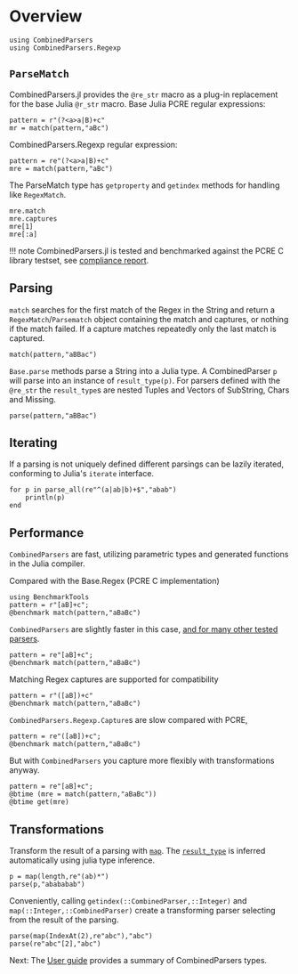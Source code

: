 # Overview
```@setup session
using CombinedParsers
using CombinedParsers.Regexp
```

## `ParseMatch`
CombinedParsers.jl provides the `@re_str` macro as a plug-in replacement for the base Julia `@r_str` macro.
Base Julia PCRE regular expressions:
```@repl
pattern = r"(?<a>a|B)+c"
mr = match(pattern,"aBc")
```

CombinedParsers.Regexp regular expression:
```@repl session
pattern = re"(?<a>a|B)+c"
mre = match(pattern,"aBc")
```

The ParseMatch type has `getproperty` and `getindex` methods for handling like `RegexMatch`.
```@repl session
mre.match
mre.captures
mre[1]
mre[:a]
```

!!! note
    CombinedParsers.jl is tested and benchmarked against the PCRE C library testset, see [compliance report](pcre-compliance.md).

## Parsing 

`match` searches for the first match of the Regex in the String and return a `RegexMatch`/`Parsematch` object containing the match and captures, or nothing if the match failed.
If a capture matches repeatedly only the last match is captured.
```@repl session
match(pattern,"aBBac")
```

`Base.parse` methods parse a String into a Julia type.
A CombinedParser `p` will parse into an instance of `result_type(p)`.
For parsers defined with the `@re_str` the `result_type`s are nested Tuples and Vectors of SubString, Chars and Missing.


```@repl session
parse(pattern,"aBBac")
```


## Iterating
If a parsing is not uniquely defined different parsings can be lazily iterated, conforming to Julia's `iterate` interface.
```@example session
for p in parse_all(re"^(a|ab|b)+$","abab")
	println(p)
end
```



## Performance
`CombinedParsers` are fast, utilizing parametric types and generated functions in the Julia compiler.

Compared with the Base.Regex (PCRE C implementation)
```@example session
using BenchmarkTools
pattern = r"[aB]+c";
@benchmark match(pattern,"aBaBc")
```
`CombinedParsers` are slightly faster in this case,
[and for many other tested parsers](man/pcre-compliance.md).
```@example session
pattern = re"[aB]+c";
@benchmark match(pattern,"aBaBc")
```

Matching Regex captures are supported for compatibility
```@example session
pattern = r"([aB])+c"
@benchmark match(pattern,"aBaBc")
```
`CombinedParsers.Regexp.Capture`s are slow compared with PCRE,
```@example session
pattern = re"([aB])+c";
@benchmark match(pattern,"aBaBc")
```

But with `CombinedParsers` you capture more flexibly with transformations anyway.
```@repl session
pattern = re"[aB]+c";
@btime (mre = match(pattern,"aBaBc"))
@btime get(mre)
```

## Transformations
Transform the result of a parsing with [`map`](@ref).
The [`result_type`](@ref) is inferred automatically using julia type inference.

```@repl session
p = map(length,re"(ab)*")
parse(p,"abababab")
```

Conveniently, calling `getindex(::CombinedParser,::Integer)` and `map(::Integer,::CombinedParser)` create a transforming parser selecting from the result of the parsing.
```@repl session
parse(map(IndexAt(2),re"abc"),"abc")
parse(re"abc"[2],"abc")
```

Next: The [User guide](user.md) provides a summary of CombinedParsers types.
